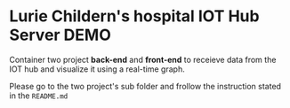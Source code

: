# Lurie Childern's hospital IOT Hub Server DEMO
Container two project **back-end** and **front-end** to receieve data from the 
IOT hub and visualize it using a real-time graph.


Please go to the two project's sub folder and frollow the instruction stated in the `README.md`


